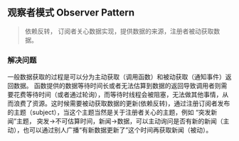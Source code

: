 ## 观察者模式 Observer Pattern

> 依赖反转， 订阅者关心数据实现，提供数据的来源，注册者被动获取数据。

### 解决问题

一般数据获取的过程是可以分为主动获取（调用函数）和被动获取（通知事件）返回数据。 函数提供的数据等待时间长或者无法估算到数据的返回导致调用者则需要花费等待时间（或者通过轮询），而等待时线程会被阻塞，无法做其他事情，从而浪费了资源。这时候需要被动获取数据的更新(依赖反转)，通过注册订阅者发布的主题（subject），当这个主题当然是关于注册者关心的主题，例如 “突发新闻”主题， 突发->不可估算时间，新闻->数据，可以主动询问是否有新的新闻（主动），也可以通过别人广播“有新数据更新了”这个时间再获取新闻（被动）。

